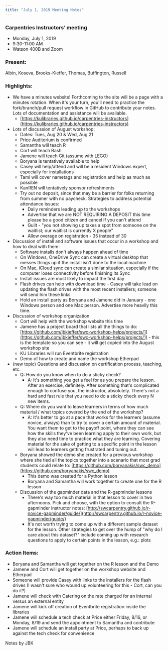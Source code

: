 ```yaml
---
title: "July 1, 2019 Meeting Notes"
---
```

### Carpentries Instructors’ meeting
- Monday, July 1, 2019
- 9:30-11:00 AM
- Watson 400B and Zoom

### Present:
Albin, Koseva, Brooks-Kieffer, Thomas, Buffington, Russell

### Highlights:
- We have a minutes website! Forthcoming to the site will be a page with a minutes rotation. When it's your turn, you'll need to practice the fork/branch/pull request workflow in GitHub to contribute your notes. Lots of documentation and assistance will be available.
  - [https://kulibraries.github.io/carpentries-instructors](https://kulibraries.github.io/carpentries-instructors)
- Lots of discussion of August workshop:
  - Dates: Tues, Aug 20 & Wed, Aug 21
  - Price Auditorium is confirmed
  - Samantha will teach R
  - Cort will teach Bash
  - Jamene will teach Git (assume with LEGO)
  - Boryana is tentatively available to help
  - Casey will help/attend and will be a resident Windows expert, especially for installations
  - Tami will cover nametags and registration and help as much as possible
  - KanREN will tentatively sponsor refreshments
  - Try out no deposit, since that may be a barrier for folks returning from summer with no paycheck. Strategies to address potential attendance issues:
    - Daily reminders leading up to the workshops
    - Advertise that we are NOT REQUIRING A DEPOSIT this time please be a good citizen and cancel if you can't attend
    - Guilt - "you not showing up takes a spot from someone on the waitlist; our waitlist is currently X people"
    - Allow overage on registration - 35 instead of 30
- Discussion of install and software issues that occur in a workshop and how to deal with them:
  - Software installs don't always happen ahead of time
  - On Windows, OneDrive Sync can create a virtual desktop that messes things up if the install isn't done to the local machine
  - On Mac, iCloud sync can create a similar situation, especially if the computer loses connectivity before finishing its Sync
  - Install issues are most likely to impact the first day
  - Flash drives can help with download time - Casey will take lead on updating the flash drives with the most recent installers; someone will send him these links
  - Hold an install party as Boryana and Jamene did in January - one Windows person and one Mac person. Advertise more heavily this time.
- Discussion of workshop organization
  - Cort will help with the workshop website this time
  - Jamene has a project board that lists all the things to do: [https://github.com/jbkieffer/swc-workshop-helps/projects/1](https://github.com/jbkieffer/swc-workshop-helps/projects/1) - this is the template so you can see - it will get copied into the August workshop site
  - KU Libraries will run Eventbrite registration
  - Demo of how to create and name the workshop Etherpad
- (new topic) Questions and discussion on certification process, teaching, etc.
  - Q: How do you know when to do a sticky check?
    - A: It's something you get a feel for as you prepare the lesson. After an exercise, definitely. After something that's complicated enough to confuse you, the instructor, absolutely. There's not a hard and fast rule that you need to do a sticky check every N new items.
  - Q: Where do you want to leave learners in terms of how much material / what topics covered by the end of the workshop?
    - A: It's better to go at a pace that works for the learners (assume novice, always) than to try to cover a certain amount of material. You want them to get to the payoff point, where they can see how the skills they've been learning apply to their own work, but they also need time to practice what they are learning. Covering material for the sake of getting to a specific point in the lesson will lead to learners getting frustrated and tuning out.
  - Boryana showed the demo she created for a previous workshop where she tied all the topics together into a scenario that most grad students could relate to: [https://github.com/boryanakis/swc_demo](https://github.com/boryanakis/swc_demo)
    - This demo was created for a Python lesson
    - Boryana and Samantha will work together to create one for the R lesson
  - Discussion of the gapminder data and the R-gapminder lessons
    - There's way too much material in that lesson to cover in two afternoons. Pick and choose, with the option to consult the R-gapminder instructor notes: [http://swcarpentry.github.io/r-novice-gapminder/guide/](http://swcarpentry.github.io/r-novice-gapminder/guide/)
    - It's not worth trying to come up with a different sample dataset for the lesson. Other strategies to get over the hump of "why do I care about this dataset?" include coming up with research questions to apply to certain points in the lesson, e.g.: plots

### Action Items:
- Boryana and Samantha will get together on the R lesson and the Demo
- Jamene and Cort will get together on the workshop website and Etherpad
- Someone will provide Casey with links to the installers for the flash drives (I wasn't sure who wound up volunteering for this - Cort, can you do it?)
- Jamene will check with Catering on the rate charged for an internal versus an external entity
- Jamene will kick off creation of Eventbrite registration inside the libraries
- Jamene will schedule a tech check at Price either Friday, 8/16, or Monday, 8/19 and send the appointment to Samantha and contribute
- Jamene will schedule an install party at Price, perhaps to back up against the tech check for convenience 

Notes by JBK
